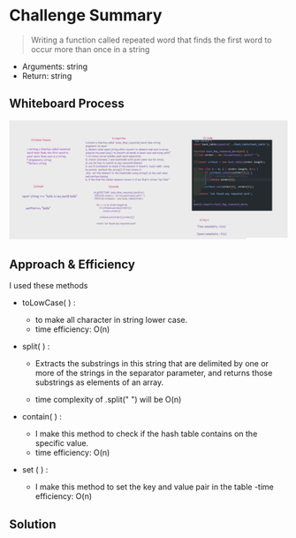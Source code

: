 # Challenge Summary
> Writing a function called repeated word that finds the first word to occur more than once in a string
* Arguments: string
* Return: string

## Whiteboard Process
![whiteboard](./whiteboard.PNG)

## Approach & Efficiency
I used these methods
* toLowCase( ) :
    - to make all character in string lower case.
    - time efficiency: O(n) 
* split( ) :
   - Extracts the substrings in this string that are delimited by one or more of the strings in the separator parameter, and returns those substrings as elements of an array.

  - time complexity of .split(" ") will be O(n)
* contain( ) : 
    - I make this method to check if the hash table contains on the specific value.
    -  time efficiency: O(n)

* set ( ) :
     - I make this method to set the key and value pair in the table
     -time efficiency: O(n)

## Solution
